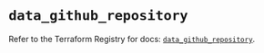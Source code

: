 # `data_github_repository`

Refer to the Terraform Registry for docs: [`data_github_repository`](https://registry.terraform.io/providers/integrations/github/6.2.0/docs/data-sources/repository).
